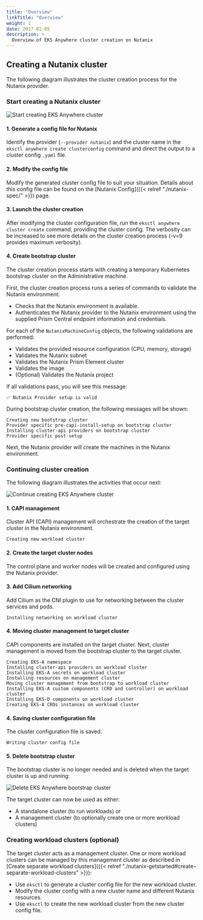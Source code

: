 ```yaml
---
title: "Overview"
linkTitle: "Overview"
weight: 1
date: 2017-01-05
description: >
  Overview of EKS Anywhere cluster creation on Nutanix
---
```


## Creating a Nutanix cluster

The following diagram illustrates the cluster creation process for the Nutanix provider.

### Start creating a Nutanix cluster 

![Start creating EKS Anywhere cluster](/images/eksa-nutanix-start.png)

#### 1. Generate a config file for Nutanix

Identify the provider (`--provider nutanix`) and the cluster name in the `eksctl anywhere create clusterconfig` command and direct the output to a cluster config `.yaml` file.

#### 2. Modify the config file

Modify the generated cluster config file to suit your situation.
Details about this config file can be found on the [Nutanix Config]({{< relref "./nutanix-spec/" >}}) page.

#### 3. Launch the cluster creation

After modifying the cluster configuration file, run the `eksctl anywhere cluster create` command, providing the cluster config. 
The verbosity can be increased to see more details on the cluster creation process (-v=9 provides maximum verbosity).

#### 4. Create bootstrap cluster

The cluster creation process starts with creating a temporary Kubernetes bootstrap cluster on the Administrative machine.

First, the cluster creation process runs a series of commands to validate the Nutanix environment:

* Checks that the Nutanix environment is available.
* Authenticates the Nutanix provider to the Nutanix environment using the supplied Prism Central endpoint information and credentials.

For each of the `NutanixMachineConfig` objects, the following validations are performed: 
* Validates the provided resource configuration (CPU, memory, storage)
* Validates the Nutanix subnet
* Validates the Nutanix Prism Element cluster
* Validates the image
* (Optional) Validates the Nutanix project 

If all validations pass, you will see this message:

```
✅ Nutanix Provider setup is valid
```

During bootstrap cluster creation, the following messages will be shown:

```
Creating new bootstrap cluster
Provider specific pre-capi-install-setup on bootstrap cluster
Installing cluster-api providers on bootstrap cluster
Provider specific post-setup
```

Next, the Nutanix provider will create the machines in the Nutanix environment.

### Continuing cluster creation

The following diagram illustrates the activities that occur next:

![Continue creating EKS Anywhere cluster](/images/eksa-nutanix-continue.png)

#### 1. CAPI management

Cluster API (CAPI) management will orchestrate the creation of the target cluster in the Nutanix environment.

```
Creating new workload cluster
```

#### 2. Create the target cluster nodes

The control plane and worker nodes will be created and configured using the Nutanix provider.

#### 3. Add Cilium networking

Add Cilium as the CNI plugin to use for networking between the cluster services and pods.

```
Installing networking on workload cluster
```

#### 4. Moving cluster management to target cluster

CAPI components are installed on the target cluster. Next, cluster management is moved from the bootstrap cluster to the target cluster.

```
Creating EKS-A namespace
Installing cluster-api providers on workload cluster
Installing EKS-A secrets on workload cluster
Installing resources on management cluster
Moving cluster management from bootstrap to workload cluster
Installing EKS-A custom components (CRD and controller) on workload cluster
Installing EKS-D components on workload cluster
Creating EKS-A CRDs instances on workload cluster
```

#### 4. Saving cluster configuration file

The cluster configuration file is saved. 

```
Writing cluster config file
```

#### 5. Delete bootstrap cluster
The bootstrap cluster is no longer needed and is deleted when the target cluster is up and running:

![Delete EKS Anywhere bootstrap cluster](/images/eksa-delete.png)

The target cluster can now be used as either:

* A standalone cluster (to run workloads) or
* A management cluster (to optionally create one or more workload clusters)

### Creating workload clusters (optional)

The target cluster acts as a management cluster. One or more workload clusters can be managed by this management cluster as described in [Create separate workload clusters]({{< relref "./nutanix-getstarted#create-separate-workload-clusters" >}}):

* Use `eksctl` to generate a cluster config file for the new workload cluster.
* Modify the cluster config with a new cluster name and different Nutanix resources.
* Use `eksctl` to create the new workload cluster from the new cluster config file.

